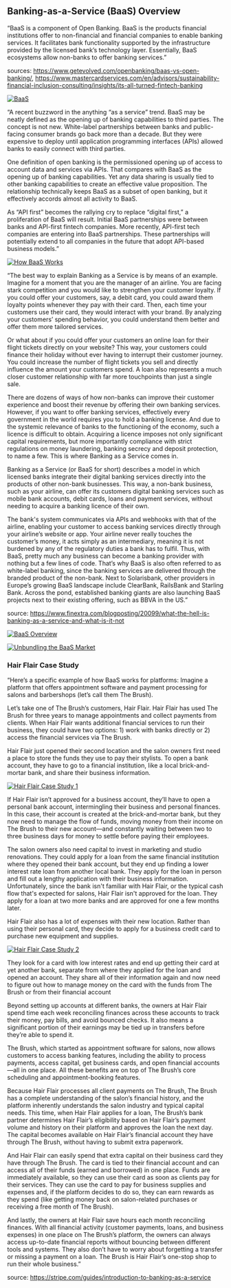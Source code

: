 ## Banking-as-a-Service (BaaS) Overview

“BaaS is a component of Open Banking. BaaS is the products financial institutions offer to non-financial and financial companies to enable banking services. It facilitates bank functionality supported by the infrastructure provided by the licensed bank’s technology layer. Essentially, BaaS ecosystems allow non-banks to offer banking services.”

sources: https://www.getevolved.com/openbanking/baas-vs-open-banking/,  https://www.mastercardservices.com/en/advisors/sustainability-financial-inclusion-consulting/insights/its-all-turned-fintech-banking

[![BaaS](./assets/baas_1.png "BaaS")](https://www.mastercardservices.com/en/advisors/sustainability-financial-inclusion-consulting/insights/its-all-turned-fintech-banking)

“A recent buzzword in the anything “as a service” trend. BaaS may be neatly defined as the opening up of banking capabilities to third parties. The concept is not new. White-label partnerships between banks and public-facing consumer brands go back more than a decade. But they were expensive to deploy until application programming interfaces (APIs) allowed banks to easily connect with third parties.

One definition of open banking is the permissioned opening up of access to account data and services via APIs. That compares with BaaS as the opening up of banking capabilities. Yet any data sharing is usually tied to other banking capabilities to create an effective value proposition. The relationship technically keeps BaaS as a subset of open banking, but it effectively accords almost all activity to BaaS.

As “API first” becomes the rallying cry to replace “digital first,” a proliferation of BaaS will result. Initial BaaS partnerships were between banks and API-first fintech companies. More recently, API-first tech companies are entering into BaaS partnerships. These partnerships will potentially extend to all companies in the future that adopt API-based business models.”

[![How BaaS Works](./assets/baas_2.jpg "How BaaS Works")](https://sacra.com/research/banking-as-a-service-the-twilio-of-embedded-finance/)

“The best way to explain Banking as a Service is by means of an example. Imagine for a moment that you are the manager of an airline. You are facing stark competition and you would like to strengthen your customer loyalty. If you could offer your customers, say, a debit card, you could award them loyalty points whenever they pay with their card. Then, each time your customers use their card, they would interact with your brand. By analyzing your customers’ spending behavior, you could understand them better and offer them more tailored services. 

Or what about if you could offer your customers an online loan for their flight tickets directly on your website? This way, your customers could finance their holiday without ever having to interrupt their customer journey. You could increase the number of flight tickets you sell and directly influence the amount your customers spend. A loan also represents a much closer customer relationship with far more touchpoints than just a single sale. 

There are dozens of ways of how non-banks can improve their customer experience and boost their revenue by offering their own banking services. However, if you want to offer banking services, effectively every government in the world requires you to hold a banking license. And due to the systemic relevance of banks to the functioning of the economy, such a licence is difficult to obtain. Acquiring a licence imposes not only significant capital requirements, but more importantly compliance with strict regulations on money laundering, banking secrecy and deposit protection, to name a few. This is where Banking as a Service comes in. 

Banking as a Service (or BaaS for short) describes a model in which licensed banks integrate their digital banking services directly into the products of other non-bank businesses. This way, a non-bank business, such as your airline, can offer its customers digital banking services such as mobile bank accounts, debit cards, loans and payment services, without needing to acquire a banking licence of their own.

The bank's system communicates via APIs and webhooks with that of the airline, enabling your customer to access banking services directly through your airline’s website or app. Your airline never really touches the customer’s money, it acts simply as an intermediary, meaning it is not burdened by any of the regulatory duties a bank has to fulfil. Thus, with BaaS, pretty much any business can become a banking provider with nothing but a few lines of code. That’s why BaaS is also often referred to as white-label banking, since the banking services are delivered through the branded product of the non-bank. Next to Solarisbank, other providers in Europe’s growing BaaS landscape include ClearBank, RailsBank and Starling Bank. Across the pond, established banking giants are also launching BaaS projects next to their existing offering, such as BBVA in the US.”

source: https://www.finextra.com/blogposting/20099/what-the-hell-is-banking-as-a-service-and-what-is-it-not

[![BaaS Overview](./assets/baas_overview.jpg "BaaS Overview")](https://sacra.com/research/banking-as-a-service-the-twilio-of-embedded-finance/)

[![Unbundling the BaaS Market](./assets/baas_4.jpg "Unbundling the BaaS Market")](https://research.contrary.com/deep-dive/great-bank-unbundling)

### Hair Flair Case Study

“Here’s a specific example of how BaaS works for platforms: Imagine a platform that offers appointment software and payment processing for salons and barbershops (let’s call them The Brush).

Let’s take one of The Brush’s customers, Hair Flair. Hair Flair has used The Brush for three years to manage appointments and collect payments from clients. When Hair Flair wants additional financial services to run their business, they could have two options: 1) work with banks directly or 2) access the financial services via The Brush.

Hair Flair just opened their second location and the salon owners first need a place to store the funds they use to pay their stylists. To open a bank account, they have to go to a financial institution, like a local brick-and-mortar bank, and share their business information.

[![Hair Flair Case Study 1](./assets/baas_case_study_1.png "Hair Flair Case Study 1")](https://stripe.com/guides/introduction-to-banking-as-a-service)

If Hair Flair isn’t approved for a business account, they’ll have to open a personal bank account, intermingling their business and personal finances. In this case, their account is created at the brick-and-mortar bank, but they now need to manage the flow of funds, moving money from their income on The Brush to their new account—and constantly waiting between two to three business days for money to settle before paying their employees.

The salon owners also need capital to invest in marketing and studio renovations. They could apply for a loan from the same financial institution where they opened their bank account, but they end up finding a lower interest rate loan from another local bank. They apply for the loan in person and fill out a lengthy application with their business information. Unfortunately, since the bank isn't familiar with Hair Flair, or the typical cash flow that's expected for salons, Hair Flair isn't approved for the loan. They apply for a loan at two more banks and are approved for one a few months later. 


Hair Flair also has a lot of expenses with their new location. Rather than using their personal card, they decide to apply for a business credit card to purchase new equipment and supplies.

[![Hair Flair Case Study 2](./assets/baas_case_study_2.png "Hair Flair Case Study 2")](https://stripe.com/guides/introduction-to-banking-as-a-service)

They look for a card with low interest rates and end up getting their card at yet another bank, separate from where they applied for the loan and opened an account. They share all of their information again and now need to figure out how to manage money on the card with the funds from The Brush or from their financial account

Beyond setting up accounts at different banks, the owners at Hair Flair spend time each week reconciling finances across these accounts to track their money, pay bills, and avoid bounced checks. It also means a significant portion of their earnings may be tied up in transfers before they’re able to spend it.

The Brush, which started as appointment software for salons, now allows customers to access banking features, including the ability to process payments, access capital, get business cards, and open financial accounts—all in one place. All these benefits are on top of The Brush’s core scheduling and appointment-booking features.


Because Hair Flair processes all client payments on The Brush, The Brush has a complete understanding of the salon’s financial history, and the platform inherently understands the salon industry and typical capital needs. This time, when Hair Flair applies for a loan, The Brush’s bank partner determines Hair Flair’s eligibility based on Hair Flair’s payment volume and history on their platform and approves the loan the next day. The capital becomes available on Hair Flair’s financial account they have through The Brush, without having to submit extra paperwork.

And Hair Flair can easily spend that extra capital on their business card they have through The Brush. The card is tied to their financial account and can access all of their funds (earned and borrowed) in one place. Funds are immediately available, so they can use their card as soon as clients pay for their services. They can use the card to pay for business supplies and expenses and, if the platform decides to do so, they can earn rewards as they spend (like getting money back on salon-related purchases or receiving a free month of The Brush).

And lastly, the owners at Hair Flair save hours each month reconciling finances. With all financial activity (customer payments, loans, and business expenses) in one place on The Brush’s platform, the owners can always access up-to-date financial reports without bouncing between different tools and systems. They also don’t have to worry about forgetting a transfer or missing a payment on a loan. The Brush is Hair Flair’s one-stop shop to run their whole business.”

source: https://stripe.com/guides/introduction-to-banking-as-a-service
